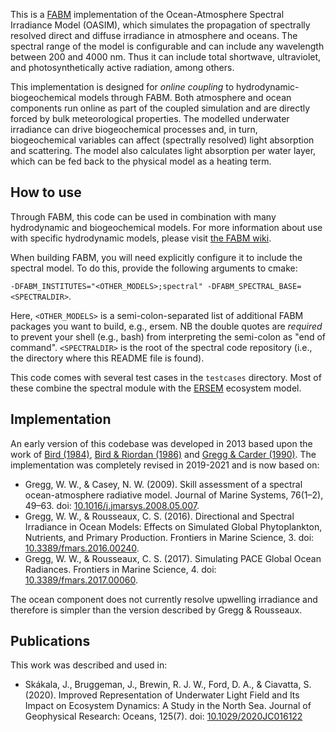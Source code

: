 This is a [FABM](https://fabm.net) implementation of the Ocean-Atmosphere Spectral Irradiance Model (OASIM), which simulates the propagation of spectrally resolved direct and diffuse irradiance in atmosphere and oceans. The spectral range of the model is configurable and can include any wavelength between 200 and 4000 nm. Thus it can include total shortwave, ultraviolet, and photosynthetically active radiation, among others.

This implementation is designed for *online coupling* to hydrodynamic-biogeochemical models through FABM. Both atmosphere and ocean components run online as part of the coupled simulation and are directly forced by bulk meteorological properties. The modelled underwater irradiance can drive biogeochemical processes and, in turn, biogeochemical variables can affect (spectrally resolved) light absorption and scattering. The model also calculates light absorption per water layer, which can be fed back to the physical model as a heating term.

## How to use

Through FABM, this code can be used in combination with many hydrodynamic and biogeochemical models. For more information about use with specific hydrodynamic models, please visit [the FABM wiki](https://fabm.net/wiki).

When building FABM, you will need explicitly configure it to include the spectral model. To do this, provide the following arguments to cmake:

`-DFABM_INSTITUTES="<OTHER_MODELS>;spectral" -DFABM_SPECTRAL_BASE=<SPECTRALDIR>`.

Here, `<OTHER_MODELS>` is a semi-colon-separated list of additional FABM packages you want to build, e.g., ersem.
NB the double quotes are _required_ to prevent your shell (e.g., bash) from interpreting the semi-colon as "end of command".
`<SPECTRALDIR>` is the root of the spectral code repository (i.e., the directory where this README file is found).

This code comes with several test cases in the `testcases` directory. Most of these combine the spectral module with the [ERSEM](https://ersem.com) ecosystem model.

## Implementation

An early version of this codebase was developed in 2013 based upon the work of [Bird (1984)](https://doi.org/10.1016/0038-092X(84)90260-3), [Bird & Riordan (1986)](https://doi.org/10.1175/1520-0450(1986)025<0087:SSSMFD>2.0.CO;2) and [Gregg & Carder (1990)](https:/doi.org/10.4319/lo.1990.35.8.1657). The implementation was completely revised in 2019-2021 and is now based on:

* Gregg, W. W., & Casey, N. W. (2009). Skill assessment of a spectral ocean-atmosphere radiative model. Journal of Marine Systems, 76(1–2), 49–63. doi: [10.1016/j.jmarsys.2008.05.007](https://doi.org/10.1016/j.jmarsys.2008.05.007).
* Gregg, W. W., & Rousseaux, C. S. (2016). Directional and Spectral Irradiance in Ocean Models: Effects on Simulated Global Phytoplankton, Nutrients, and Primary Production. Frontiers in Marine Science, 3. doi: [10.3389/fmars.2016.00240](https://doi.org/10.3389/fmars.2016.00240).
* Gregg, W. W., & Rousseaux, C. S. (2017). Simulating PACE Global Ocean Radiances. Frontiers in Marine Science, 4. doi: [10.3389/fmars.2017.00060](https://doi.org/10.3389/fmars.2017.00060).

The ocean component does not currently resolve upwelling irradiance and therefore is simpler than the version described by Gregg & Rousseaux.

## Publications

This work was described and used in:

* Skákala, J., Bruggeman, J., Brewin, R. J. W., Ford, D. A., & Ciavatta, S. (2020). Improved Representation of Underwater Light Field and Its Impact on Ecosystem Dynamics: A Study in the North Sea. Journal of Geophysical Research: Oceans, 125(7). doi: [10.1029/2020JC016122](https://doi.org/10.1029/2020JC016122)